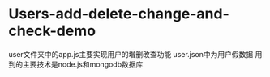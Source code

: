 # Users-add-delete-change-and-check-demo
user文件夹中的app.js主要实现用户的增删改查功能
user.json中为用户假数据
用到的主要技术是node.js和mongodb数据库
